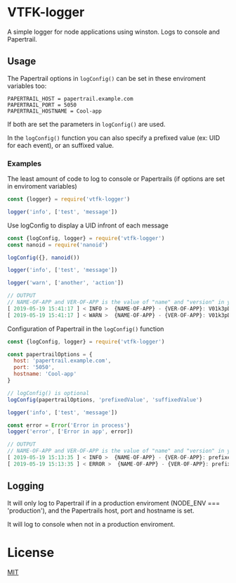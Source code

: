 # VTFK-logger
A simple logger for node applications using winston. Logs to console and Papertrail.

## Usage

The Papertrail options in `logConfig()` can be set in these enviroment variables too:
```
PAPERTRAIL_HOST = papertrail.example.com
PAPERTRAIL_PORT = 5050
PAPERTRAIL_HOSTNAME = Cool-app
```
If both are set the parameters in `logConfig()` are used.

In the `logConfig()` function you can also specify a prefixed value (ex: UID for each event), or an suffixed value.

### Examples
The least amount of code to log to console or Papertrails (if options are set in enviroment variables)
```js
const {logger} = require('vtfk-logger')

logger('info', ['test', 'message'])
```

Use logConfig to display a UID infront of each message
```js
const {logConfig, logger} = require('vtfk-logger')
const nanoid = require('nanoid')

logConfig({}, nanoid())

logger('info', ['test', 'message'])

logger('warn', ['another', 'action'])

// OUTPUT 
// NAME-OF-APP and VER-OF-APP is the value of "name" and "version" in your package.json
[ 2019-05-19 15:41:17 ] < INFO >  {NAME-OF-APP} - {VER-OF-APP}: V01k3pDpHCBkAHPyCvOOl - test - message - 
[ 2019-05-19 15:41:17 ] < WARN >  {NAME-OF-APP} - {VER-OF-APP}: V01k3pDpHCBkAHPyCvOOl - another - action -
```

Configuration of Papertrail in the `logConfig()` function
```js
const {logConfig, logger} = require('vtfk-logger')

const papertrailOptions = {
  host: 'papertrail.example.com',
  port: '5050',
  hostname: 'Cool-app'
}

// logConfig() is optional
logConfig(papertrailOptions, 'prefixedValue', 'suffixedValue')

logger('info', ['test', 'message'])

const error = Error('Error in process')
logger('error', ['Error in app', error])

// OUTPUT
// NAME-OF-APP and VER-OF-APP is the value of "name" and "version" in your package.json
[ 2019-05-19 15:13:35 ] < INFO >  {NAME-OF-APP} - {VER-OF-APP}: prefixedValue - test - message - suffixedValue
[ 2019-05-19 15:13:35 ] < ERROR >  {NAME-OF-APP} - {VER-OF-APP}: prefixedValue - Error in app - Error: Error in process - suffixedValue
```

## Logging
It will only log to Papertrail if in a production enviroment (NODE_ENV === 'production'), and the Papertrails host, port and hostname is set.

It will log to console when not in a production enviroment.

# License

[MIT](LICENSE)